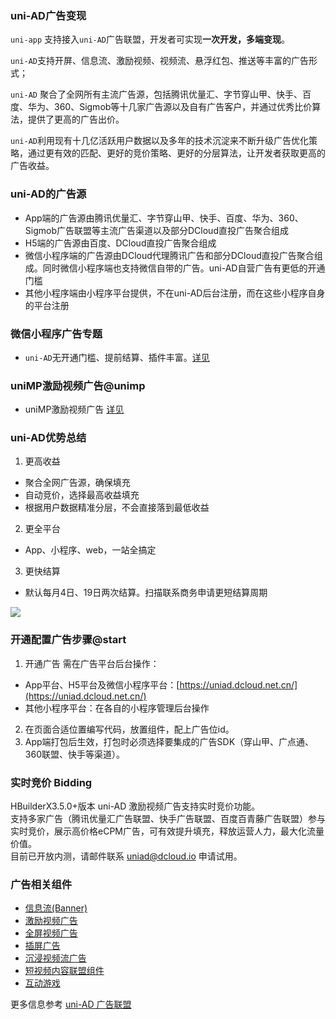 ### uni-AD广告变现

`uni-app` 支持接入`uni-AD`广告联盟，开发者可实现**一次开发，多端变现**。

`uni-AD`支持开屏、信息流、激励视频、视频流、悬浮红包、推送等丰富的广告形式；

`uni-AD` 聚合了全网所有主流广告源，包括腾讯优量汇、字节穿山甲、快手、百度、华为、360、Sigmob等十几家广告源以及自有广告客户，并通过优秀比价算法，提供了更高的广告出价。

`uni-AD`利用现有十几亿活跃用户数据以及多年的技术沉淀来不断升级广告优化策略，通过更有效的匹配、更好的竞价策略、更好的分层算法，让开发者获取更高的广告收益。


### uni-AD的广告源

- App端的广告源由腾讯优量汇、字节穿山甲、快手、百度、华为、360、Sigmob广告联盟等主流广告渠道以及部分DCloud直投广告聚合组成
- H5端的广告源由百度、DCloud直投广告聚合组成
- 微信小程序端的广告源由DCloud代理腾讯广告和部分DCloud直投广告聚合组成。同时微信小程序端也支持微信自带的广告。uni-AD自营广告有更低的开通门槛
- 其他小程序端由小程序平台提供，不在uni-AD后台注册，而在这些小程序自身的平台注册


### 微信小程序广告专题
- `uni-AD`无开通门槛、提前结算、插件丰富。[详见](https://uniapp.dcloud.net.cn/component/ad-weixin.html)

### uniMP激励视频广告@unimp
- uniMP激励视频广告 [详见](https://uniapp.dcloud.net.cn/component/uni-ad-unimp.html)


### uni-AD优势总结
1. 更高收益
  - 聚合全网广告源，确保填充
  - 自动竞价，选择最高收益填充
  - 根据用户数据精准分层，不会直接落到最低收益
2. 更全平台
  - App、小程序、web，一站全搞定
3. 更快结算
  - 默认每月4日、19日两次结算。扫描联系商务申请更短结算周期

![](https://web-assets.dcloud.net.cn/unidoc/zh/eryunweixin.jpg)

### 开通配置广告步骤@start

1. 开通广告
需在广告平台后台操作：
* App平台、H5平台及微信小程序平台：[https://uniad.dcloud.net.cn/](https://uniad.dcloud.net.cn/)
* 其他小程序平台：在各自的小程序管理后台操作
2. 在页面合适位置编写代码，放置组件，配上广告位id。
3. App端打包后生效，打包时必须选择要集成的广告SDK（穿山甲、广点通、360联盟、快手等渠道）。


<a id="bidding"/>

### 实时竞价 Bidding  
HBuilderX3.5.0+版本 uni-AD 激励视频广告支持实时竞价功能。  
支持多家广告（腾讯优量汇广告联盟、快手广告联盟、百度百青藤广告联盟）参与实时竞价，展示高价格eCPM广告，可有效提升填充，释放运营人力，最大化流量价值。  
目前已开放内测，请邮件联系 uniad@dcloud.io 申请试用。  

### 广告相关组件

- [信息流(Banner)](https://uniapp.dcloud.net.cn/component/ad.html)
- [激励视频广告](https://uniapp.dcloud.net.cn/component/ad-rewarded-video.html)
- [全屏视频广告](https://uniapp.dcloud.net.cn/component/ad-fullscreen-video.html)
- [插屏广告](https://uniapp.dcloud.net.cn/component/ad-interstitial.html)
- [沉浸视频流广告](https://uniapp.dcloud.net.cn/component/ad-draw.html)
- [短视频内容联盟组件](https://uniapp.dcloud.net.cn/component/ad-content-page.html)
- [互动游戏](https://uniapp.dcloud.net.cn/api/a-d/interactive.html)


更多信息参考 [uni-AD 广告联盟](https://uniad.dcloud.net.cn)
